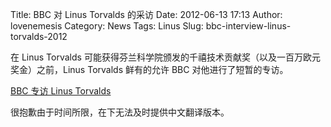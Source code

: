 Title: BBC 对 Linus Torvalds 的采访
Date: 2012-06-13 17:13
Author: lovenemesis
Category: News
Tags: Linus
Slug: bbc-interview-linus-torvalds-2012

在 Linus Torvalds
可能获得芬兰科学院颁发的千禧技术贡献奖（以及一百万欧元奖金）之前，Linus
Torvalds 鲜有的允许 BBC 对他进行了短暂的专访。

[BBC 专访 Linus Torvalds](http://www.bbc.com/news/technology-18419231)

很抱歉由于时间所限，在下无法及时提供中文翻译版本。
